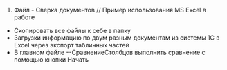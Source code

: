1. Файл - Сверка документов    //   Пример использования MS Excel в работе
  - Скопировать все файлы к себе в папку
  - Загрузки информацию по двум разным документам из системы 1С в Excel через экспорт табличных частей
  - В главном файле  --СравнениеСтолбцов  выполнить сравнение с помощью кнопки Начать
